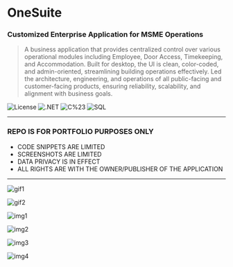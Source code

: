 # OneSuite
### Customized Enterprise Application for MSME Operations
> A business application that provides centralized control over various operational modules including Employee, Door Access, Timekeeping, and Accommodation. Built for desktop, the UI is clean, color-coded, and admin-oriented, streamlining building operations effectively. Led the architecture, engineering, and operations of all public-facing and customer-facing products, ensuring reliability, scalability, and alignment with business goals.

![License](https://img.shields.io/badge/license-Apache--2.0-red.svg)
![.NET](https://img.shields.io/badge/.NET-8.0-8A2BE2)
![C%23](https://img.shields.io/badge/C%23-12.0-blue)
![SQL](https://img.shields.io/badge/SQL%20Server-2019-C8102E)

---

### REPO IS FOR PORTFOLIO PURPOSES ONLY
- CODE SNIPPETS ARE LIMITED
- SCREENSHOTS ARE LIMITED
- DATA PRIVACY IS IN EFFECT
- ALL RIGHTS ARE WITH THE OWNER/PUBLISHER OF THE APPLICATION

---

![gif1](https://raw.githubusercontent.com/polljii/onesuite/blob/main/onesuitevid1.gif)

![gif2](https://raw.githubusercontent.com/polljii/onesuite/blob/main/onesuitevid2.gif)

![img1](https://raw.githubusercontent.com/polljii/onesuite/blob/main/onesuite1.png)

![img2](https://raw.githubusercontent.com/polljii/onesuite/blob/main/onesuite2.png)

![img3](https://raw.githubusercontent.com/polljii/onesuite/blob/main/onesuite3.png)

![img4](https://raw.githubusercontent.com/polljii/onesuite/blob/main/onesuite4.png)
